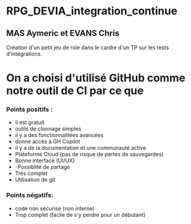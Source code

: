 # RPG_DEVIA_integration_continue

## MAS Aymeric et EVANS Chris

Création d'un petit jeu de role dans le cardre d'un TP sur les tests d'intégrations.

# On a choisi d'utilisé GitHub comme notre outil de CI par ce que

### Points positifs :
- il est gratuit
- outils de clonnage simples
- il y a des fonctionnalitées avancées
- donne accès à GH Copilot
- il y a de la documentation et une communauté active
- Plateforme Cloud (pas de risque de pertes de sauvegardes)
- Bonne interface (UI/UX)
- -Possiblité de partage
- Très complet
- Utilisation de git

### Points négatifs:
- code non sécurisé (non interne)
- Trop complet (facile de s'y perdre pour un débutant)
